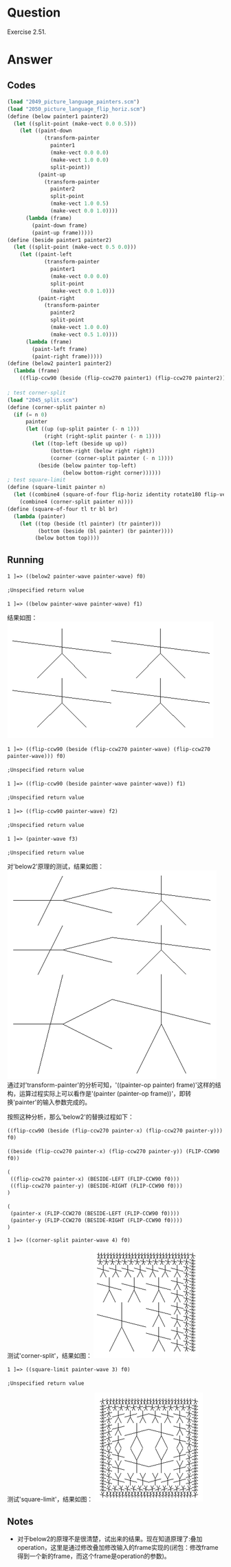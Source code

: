 # Question
Exercise 2.51.

# Answer
## Codes
```scheme
(load "2049_picture_language_painters.scm")
(load "2050_picture_language_flip_horiz.scm")
(define (below painter1 painter2)
  (let ((split-point (make-vect 0.0 0.5)))
    (let ((paint-down
            (transform-painter
              painter1
              (make-vect 0.0 0.0)
              (make-vect 1.0 0.0)
              split-point))
          (paint-up
            (transform-painter
              painter2
              split-point
              (make-vect 1.0 0.5)
              (make-vect 0.0 1.0))))
      (lambda (frame)
        (paint-down frame)
        (paint-up frame)))))
(define (beside painter1 painter2)
  (let ((split-point (make-vect 0.5 0.0)))
    (let ((paint-left
            (transform-painter
              painter1
              (make-vect 0.0 0.0)
              split-point
              (make-vect 0.0 1.0)))
          (paint-right
            (transform-painter
              painter2
              split-point
              (make-vect 1.0 0.0)
              (make-vect 0.5 1.0))))
      (lambda (frame)
        (paint-left frame)
        (paint-right frame)))))
(define (below2 painter1 painter2)
  (lambda (frame)
    ((flip-ccw90 (beside (flip-ccw270 painter1) (flip-ccw270 painter2))) frame)))

; test corner-split
(load "2045_split.scm")
(define (corner-split painter n)
  (if (= n 0)
      painter
      (let ((up (up-split painter (- n 1)))
            (right (right-split painter (- n 1))))
        (let ((top-left (beside up up))
              (bottom-right (below right right))
              (corner (corner-split painter (- n 1))))
          (beside (below painter top-left)
                  (below bottom-right corner))))))
; test square-limit
(define (square-limit painter n)
  (let ((combine4 (square-of-four flip-horiz identity rotate180 flip-vert)))
    (combine4 (corner-split painter n))))
(define (square-of-four tl tr bl br)
  (lambda (painter)
    (let ((top (beside (tl painter) (tr painter)))
          (bottom (beside (bl painter) (br painter))))
         (below bottom top))))
```

## Running
```
1 ]=> ((below2 painter-wave painter-wave) f0)

;Unspecified return value

1 ]=> ((below painter-wave painter-wave) f1)
```
结果如图：
<img src="2051_picture_language_below.png">

```
1 ]=> ((flip-ccw90 (beside (flip-ccw270 painter-wave) (flip-ccw270 painter-wave))) f0)

;Unspecified return value

1 ]=> ((flip-ccw90 (beside painter-wave painter-wave)) f1)

;Unspecified return value

1 ]=> ((flip-ccw90 painter-wave) f2)

;Unspecified return value

1 ]=> (painter-wave f3)

;Unspecified return value
```
对'below2'原理的测试，结果如图：
<img src="2051_picture_language_below2.png">
通过对'transform-painter'的分析可知，'((painter-op painter) frame)'这样的结构，运算过程实际上可以看作是'(painter (painter-op frame))'，即转换'painter'的输入参数完成的。

按照这种分析，那么'below2'的替换过程如下：
```
((flip-ccw90 (beside (flip-ccw270 painter-x) (flip-ccw270 painter-y))) f0)

((beside (flip-ccw270 painter-x) (flip-ccw270 painter-y)) (FLIP-CCW90 f0)) 

(
 ((flip-ccw270 painter-x) (BESIDE-LEFT (FLIP-CCW90 f0)))
 ((flip-ccw270 painter-y) (BESIDE-RIGHT (FLIP-CCW90 f0)))
)

(
 (painter-x (FLIP-CCW270 (BESIDE-LEFT (FLIP-CCW90 f0))))
 (painter-y (FLIP-CCW270 (BESIDE-RIGHT (FLIP-CCW90 f0))))
)
```
```
1 ]=> ((corner-split painter-wave 4) f0)
```
测试'corner-split'，结果如图：
<img src="2051_picture_language_below_corner.png">

```
1 ]=> ((square-limit painter-wave 3) f0)

;Unspecified return value
```
测试'square-limit'，结果如图：
<img src="2051_picture_language_square_limit.png">

## Notes
* 对于below2的原理不是很清楚，试出来的结果。现在知道原理了:叠加operation，这里是通过修改叠加修改输入的frame实现的(闭包：修改frame得到一个新的frame，而这个frame是operation的参数)。
